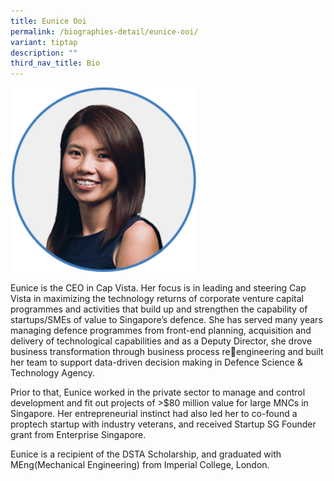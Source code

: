 ```yaml
---
title: Eunice Ooi
permalink: /biographies-detail/eunice-ooi/
variant: tiptap
description: ""
third_nav_title: Bio
---
```

<p></p><div class="isomer-image-wrapper"><img style="width: 59%;" height="auto" width="100%" alt="" src="/images/Executive Team/Eunice_Ooi.png"></div><p>Eunice is the CEO in Cap Vista. Her focus is in leading and steering Cap Vista in maximizing the technology returns of corporate venture capital programmes and activities that build up and strengthen the capability of startups/SMEs of value to Singapore’s defence. She has served many years managing defence programmes from front-end planning, acquisition and delivery of technological capabilities and as a Deputy Director, she drove business transformation through business process reengineering and built her team to support data-driven decision making in Defence Science &amp; Technology Agency.</p><p></p><p>Prior to that, Eunice worked in the private sector to manage and control development and fit out projects of &gt;$80 million value for large MNCs in Singapore. Her entrepreneurial instinct had also led her to co-found a proptech startup with industry veterans, and received Startup SG Founder grant from Enterprise Singapore.</p><p></p><p>Eunice is a recipient of the DSTA Scholarship, and graduated with MEng(Mechanical Engineering) from Imperial College, London.</p>